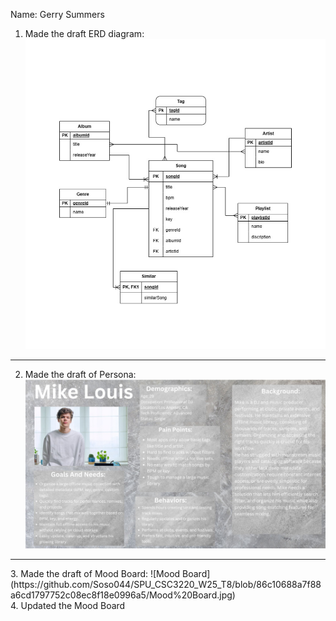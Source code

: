 Name: Gerry Summers
1. Made the draft ERD diagram:
![alt image](https://github.com/Soso044/SPU_CSC3220_W25_T8/blob/Gerry's/Screenshot%202025-02-03%20182339.png?raw=true)

-----------------------------------------------------------------------------------------------------------------------
2. Made the draft of Persona:
![alt image](https://github.com/Soso044/SPU_CSC3220_W25_T8/blob/Gerry's/Mike%20Louis.jpg?raw=true)
<hr>
3. Made the draft of Mood Board:
![Mood Board](https://github.com/Soso044/SPU_CSC3220_W25_T8/blob/86c10688a7f88a6cd1797752c08ec8f18e0996a5/Mood%20Board.jpg)
<br>
4. Updated the Mood Board
